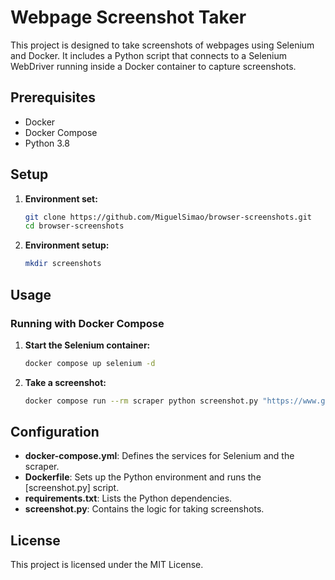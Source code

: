 # Webpage Screenshot Taker

This project is designed to take screenshots of webpages using Selenium and Docker. It includes a Python script that connects to a Selenium WebDriver running inside a Docker container to capture screenshots.

## Prerequisites

- Docker
- Docker Compose
- Python 3.8

## Setup

1. **Environment set:**

    ```sh
    git clone https://github.com/MiguelSimao/browser-screenshots.git
    cd browser-screenshots
    ```

2. **Environment setup:**

    ```sh
    mkdir screenshots
    ```

## Usage

### Running with Docker Compose

1. **Start the Selenium container:**

    ```sh
    docker compose up selenium -d
    ```
2. **Take a screenshot:**
    ```sh
    docker compose run --rm scraper python screenshot.py "https://www.google.com" screenshots/google --wait-time 2
    ```

## Configuration

- **docker-compose.yml**: Defines the services for Selenium and the scraper.
- **Dockerfile**: Sets up the Python environment and runs the [screenshot.py] script.
- **requirements.txt**: Lists the Python dependencies.
- **screenshot.py**: Contains the logic for taking screenshots.

## License

This project is licensed under the MIT License.
